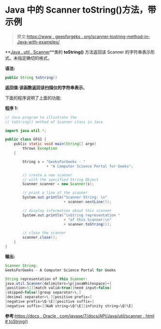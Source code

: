 # Java 中的 Scanner toString()方法，带示例

> 原文:[https://www . geesforgeks . org/scanner-tostring-method-in-Java-with-examples/](https://www.geeksforgeeks.org/scanner-tostring-method-in-java-with-examples/)

**[Java . util . Scanner](https://www.geeksforgeeks.org/scanner-class-in-java/)**类的 **toString()** 方法返回该 Scanner 的字符串表示形式。未指定确切的格式。

**语法:**

```java
public String toString()
```

**返回值:**该函数返回该扫描仪的**字符串表示**。

下面的程序说明了上面的功能:

**程序 1:**

```java
// Java program to illustrate the
// toString() method of Scanner class in Java

import java.util.*;

public class GFG1 {
    public static void main(String[] argv)
        throws Exception
    {

        String s = "GeeksForGeeks - "
                   + "A Computer Science Portal for Geeks";

        // create a new scanner
        // with the specified String Object
        Scanner scanner = new Scanner(s);

        // print a line of the scanner
        System.out.println("Scanner String: \n"
                           + scanner.nextLine());

        // display information about this scanner
        System.out.println("\nString representation "
                           + "of this Scanner:\n"
                           + scanner.toString());

        // close the scanner
        scanner.close();
    }
}
```

**输出:**

```java
Scanner String: 
GeeksForGeeks - A Computer Science Portal for Geeks

String representation of this Scanner:
java.util.Scanner[delimiters=\p{javaWhitespace}+]
[position=51][match valid=true][need input=false]
[skipped=false][group separator=\,]
[decimal separator=\.][positive prefix=]
[negative prefix=\Q-\E][positive suffix=]
[negative suffix=][NaN string=\Q?\E][infinity string=\Q?\E]

```

**参考:**[https://docs . Oracle . com/javase/7/docs/API/Java/util/scanner . html # toString()](https://docs.oracle.com/javase/7/docs/api/java/util/Scanner.html#toString())